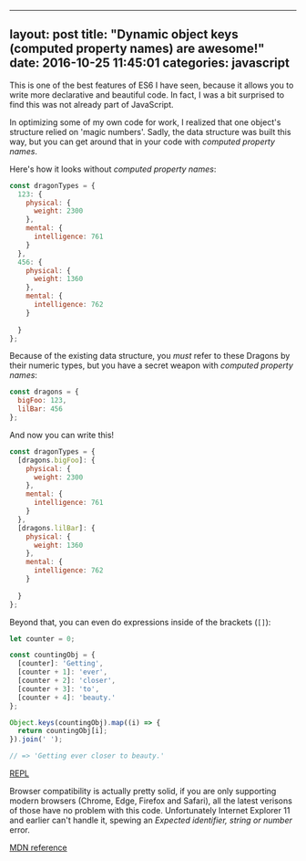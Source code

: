 <link rel="amphtml" href="https://mercury.postlight.com/amp?url=https://ryanpcmcquen.org/javascript/2016/10/25/computed-property-names-are-awesome.html">

---
layout: post
title: "Dynamic object keys (computed property names) are awesome!"
date: 2016-10-25 11:45:01
categories: javascript
---

This is one of the best features of ES6 I have seen, because it allows you to write more declarative and beautiful code. In fact, I was a bit surprised to find this was not already part of JavaScript.

In optimizing some of my own code for work, I realized that one object's structure relied on 'magic numbers'. Sadly, the data structure was built this way, but you can get around that in your code with _computed property names_.

Here's how it looks without _computed property names_:

```js
const dragonTypes = {
  123: {
    physical: {
      weight: 2300
    },
    mental: {
      intelligence: 761
    }
  },
  456: {
    physical: {
      weight: 1360
    },
    mental: {
      intelligence: 762
    }
  
  }
};
```

Because of the existing data structure, you _must_ refer to these Dragons by their numeric types, but you have a secret weapon with _computed property names_:

```js
const dragons = {
  bigFoo: 123,
  lilBar: 456
};
```

And now you can write this!

```js
const dragonTypes = {
  [dragons.bigFoo]: {
    physical: {
      weight: 2300
    },
    mental: {
      intelligence: 761
    }
  },
  [dragons.lilBar]: {
    physical: {
      weight: 1360
    },
    mental: {
      intelligence: 762
    }
  
  }
};
```

Beyond that, you can even do expressions inside of the brackets (`[]`):

```js
let counter = 0;

const countingObj = {
  [counter]: 'Getting',
  [counter + 1]: 'ever',
  [counter + 2]: 'closer',
  [counter + 3]: 'to',
  [counter + 4]: 'beauty.'
};

Object.keys(countingObj).map((i) => {
  return countingObj[i];
}).join(' ');

// => 'Getting ever closer to beauty.'
```

[REPL](https://repl.it/EKae)

Browser compatibility is actually pretty solid, if you are only supporting modern browsers (Chrome, Edge, Firefox and Safari), all the latest verisons of those have no problem with this code. Unfortunately Internet Explorer 11 and earlier can't handle it, spewing an _Expected identifier, string or number_ error.

[MDN reference](https://developer.mozilla.org/en-US/docs/Web/JavaScript/Reference/Operators/Object_initializer#Computed_property_names)

